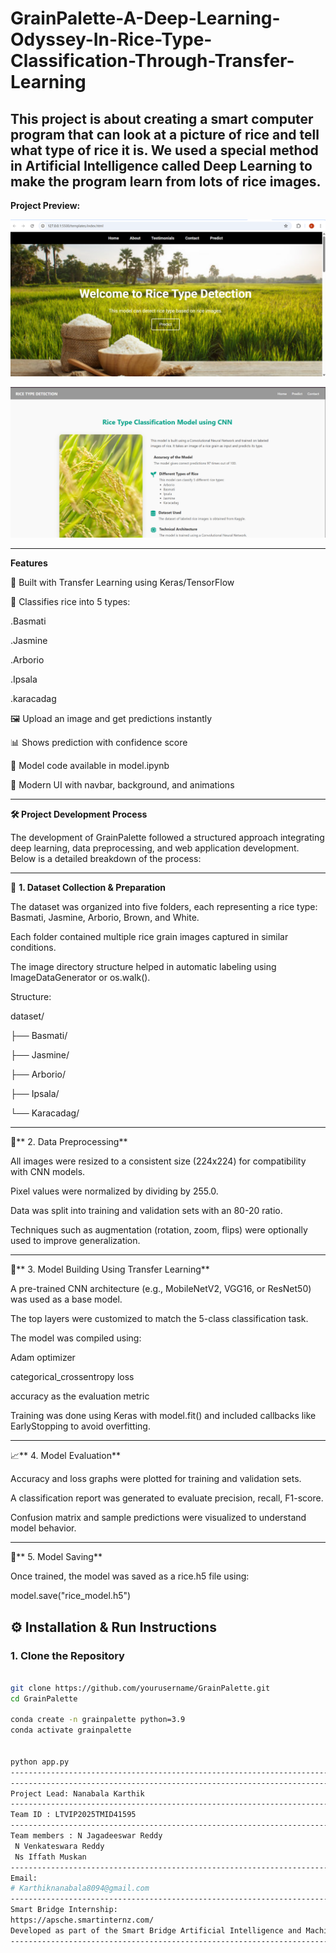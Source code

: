 # GrainPalette-A-Deep-Learning-Odyssey-In-Rice-Type-Classification-Through-Transfer-Learning

This project is about creating a smart computer program that can look at a picture of rice and tell what type of rice it is. We used a special method in Artificial Intelligence called Deep Learning to make the program learn from lots of rice images.
-----------------------------------------------------------------------------------------------------------------------------------------------------------------------------
**Project Preview:**

![image Alt](https://github.com/karthik8094/GrainPalette-A-Deep-Learning-Odyssey-In-Rice-Type-Classification-Through-Transfer-Learning/blob/accfc8e0ce42c3244781b3d5f5d90f915d2c600b/Screenshot%202025-06-26%20161038.png)

![image Alt](https://github.com/karthik8094/GrainPalette-A-Deep-Learning-Odyssey-In-Rice-Type-Classification-Through-Transfer-Learning/blob/2dedade35c17bfc5bfbd9359905262919a93a247/Screenshot%202025-06-26%20190432.png)

------------------------------------------------------------------------------------------------------------------------
**Features**

🧠 Built with Transfer Learning using Keras/TensorFlow

🌾 Classifies rice into 5 types:

.Basmati

.Jasmine

.Arborio

.Ipsala

.karacadag


🖼 Upload an image and get predictions instantly

📊 Shows prediction with confidence score

🧠 Model code available in model.ipynb

🎨 Modern UI with navbar, background, and animations

---------------------------------------------------------------------------------------------------------------------
**🛠 Project Development Process**

The development of GrainPalette followed a structured approach integrating deep learning, data preprocessing, and web application development. Below is a detailed breakdown of the process:

----------------------------------------------------------------------------------------------------------------------

📁 **1. Dataset Collection & Preparation**

The dataset was organized into five folders, each representing a rice type: Basmati, Jasmine, Arborio, Brown, and White.

Each folder contained multiple rice grain images captured in similar conditions.

The image directory structure helped in automatic labeling using ImageDataGenerator or os.walk().

Structure:

dataset/

├── Basmati/

├── Jasmine/

├── Arborio/

├── Ipsala/

└── Karacadag/

-----------------------------------------------------------------------------------------------------------------------
🧹** 2. Data Preprocessing**

All images were resized to a consistent size (224x224) for compatibility with CNN models.

Pixel values were normalized by dividing by 255.0.

Data was split into training and validation sets with an 80-20 ratio.

Techniques such as augmentation (rotation, zoom, flips) were optionally used to improve generalization.

----------------------------------------------------------------------------------------------------------------------
🧠** 3. Model Building Using Transfer Learning**

A pre-trained CNN architecture (e.g., MobileNetV2, VGG16, or ResNet50) was used as a base model.

The top layers were customized to match the 5-class classification task.

The model was compiled using:

Adam optimizer

categorical_crossentropy loss

accuracy as the evaluation metric

Training was done using Keras with model.fit() and included callbacks like EarlyStopping to avoid overfitting.

--------------------------------------------------------------------------------------------------------------------
📈** 4. Model Evaluation**

Accuracy and loss graphs were plotted for training and validation sets.

A classification report was generated to evaluate precision, recall, F1-score.

Confusion matrix and sample predictions were visualized to understand model behavior.

-----------------------------------------------------------------------------------------------------------------------
💾** 5. Model Saving**

Once trained, the model was saved as a rice.h5 file using:

model.save("rice_model.h5")

## ⚙ Installation & Run Instructions

### 1. Clone the Repository

```bash

git clone https://github.com/yourusername/GrainPalette.git
cd GrainPalette

conda create -n grainpalette python=3.9
conda activate grainpalette


python app.py
---------------------------------------------------------------------------------------------------------------------------
-----------------------------------------------------------------------------------------------------------------------
Project Lead: Nanabala Karthik
-----------------------------------------------------------------------------------------------------------------------
Team ID : LTVIP2025TMID41595 
-----------------------------------------------------------------------------------------------------------------------
Team members : N Jagadeeswar Reddy 
 N Venkateswara Reddy 
 Ns Iffath Muskan
--------------------------------------------------------------------------------------------------------------------------
Email:
# Karthiknanabala8094@gmail.com
---------------------------------------------------------------------------------------------------------------------------
Smart Bridge Internship:
https://apsche.smartinternz.com/
Developed as part of the Smart Bridge Artificial Intelligence and Machine learning Internship Program
---------------------------------------------------------------------------------------------------------------------------



